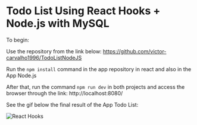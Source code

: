 # Todo List Using React Hooks + Node.js with MySQL

To begin:

Use the repository from the link below:
https://github.com/victor-carvalho1996/TodoListNodeJS

Run the `npm install` command in the app repository in react and also in the App Node.js

After that, run the command `npm run dev` in both projects and access the browser through the link: http://localhost:8080/

See the gif below the final result of the App Todo List:

![React Hooks](https://user-images.githubusercontent.com/76500875/170878794-95840ee0-fb1f-4a7c-9a4a-85a220292674.gif)
